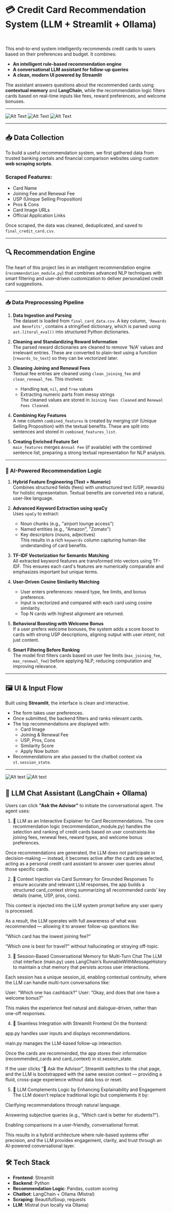 # **💳 Credit Card Recommendation System (LLM + Streamlit + Ollama)**

<p>&nbsp;</p>

This end-to-end system intelligently recommends credit cards to users based on their preferences and budget. It combines:

- **An intelligent rule-based recommendation engine**
- **A conversational LLM assistant for follow-up queries**
- **A clean, modern UI powered by Streamlit**

The assistant answers questions about the recommended cards using **contextual memory** and **LangChain**, while the recommendation logic filters cards based on real-time inputs like fees, reward preferences, and welcome bonuses.

---

![Alt Text](https://github.com/AdityaKalsi/Credit-Card-Recommendation-System/blob/10c0545b0ba6b792441a8738936fc94064b99e0b/Screenshot%202025-06-18%20144945.png)
![Alt Text](https://github.com/AdityaKalsi/Credit-Card-Recommendation-System/blob/ea952aab4df53941e7be05dc181d2f7fd47ffe7e/Screenshot%202025-06-18%20145528.png)
![Alt Text](https://github.com/AdityaKalsi/Credit-Card-Recommendation-System/blob/113e54acc1f8a0aa4594f7b077a0f590a05c698f/Screenshot%202025-06-18%20154258.png)

---

## **📥 Data Collection**

To build a useful recommendation system, we first gathered data from trusted banking portals and financial comparison websites using custom **web scraping scripts**.

### Scraped Features:
- Card Name
- Joining Fee and Renewal Fee
- USP (Unique Selling Proposition)
- Pros & Cons
- Card Image URLs
- Official Application Links

Once scraped, the data was cleaned, deduplicated, and saved to `final_credit_card.csv`.

---

## 🔍 Recommendation Engine

The heart of this project lies in an intelligent recommendation engine (`recommendation_module.py`) that combines advanced NLP techniques with smart filtering and user-driven customization to deliver personalized credit card suggestions.

---

### 📥 Data Preprocessing Pipeline

1. **Data Ingestion and Parsing**  
   The dataset is loaded from `final_card_data.csv`. A key column, `'Rewards and Benefits'`, contains a stringified dictionary, which is parsed using `ast.literal_eval()` into structured Python dictionaries.

2. **Cleaning and Standardizing Reward Information**  
   The parsed reward dictionaries are cleaned to remove 'N/A' values and irrelevant entries. These are converted to plain-text using a function (`rewards_to_text`) so they can be vectorized later.

3. **Cleaning Joining and Renewal Fees**  
   Textual fee entries are cleaned using `clean_joining_fee` and `clean_renewal_fee`. This involves:
   - Handling `NaN`, `nil`, and `free` values
   - Extracting numeric parts from messy strings  
   The cleaned values are stored in `Joining Fees Cleaned` and `Renewal Fees Cleaned`.

4. **Combining Key Features**  
   A new column `combined_features` is created by merging `USP` (Unique Selling Proposition) with the textual benefits. These are split into sentences and stored in `combined_features_list`.

5. **Creating Enriched Feature Set**  
   `main_features` merges `Annual Fee` (if available) with the combined sentence list, preparing a strong textual representation for NLP analysis.

---

### 🧠 AI-Powered Recommendation Logic

1. **Hybrid Feature Engineering (Text + Numeric)**  
   Combines structured fields (fees) with unstructured text (USP, rewards) for holistic representation. Textual benefits are converted into a natural, user-like language.

2. **Advanced Keyword Extraction using spaCy**  
   Uses `spaCy` to extract:
   - Noun chunks (e.g., "airport lounge access")
   - Named entities (e.g., "Amazon", "Zomato")
   - Key descriptors (nouns, adjectives)  
   This results in a rich `keywords` column capturing human-like understanding of card benefits.

3. **TF-IDF Vectorization for Semantic Matching**  
   All extracted keyword features are transformed into vectors using TF-IDF. This ensures each card's features are numerically comparable and emphasizes important but unique terms.

4. **User-Driven Cosine Similarity Matching**  
   - User enters preferences: reward type, fee limits, and bonus preference.
   - Input is vectorized and compared with each card using cosine similarity.
   - Top N cards with highest alignment are returned.

5. **Behavioral Boosting with Welcome Bonus**  
   If a user prefers welcome bonuses, the system adds a score boost to cards with strong USP descriptions, aligning output with user *intent*, not just content.

6. **Smart Filtering Before Ranking**  
   The model first filters cards based on user fee limits (`max_joining_fee`, `max_renewal_fee`) before applying NLP, reducing computation and improving relevance.





---

## **🖼️ UI & Input Flow**

Built using **Streamlit**, the interface is clean and interactive.

- The form takes user preferences.
- Once submitted, the backend filters and ranks relevant cards.
- The top recommendations are displayed with:
  - Card Image
  - Joining & Renewal Fee
  - USP, Pros, Cons
  - Similarity Score
  - Apply Now button
- Recommendations are also passed to the chatbot context via `st.session_state`.

---
![Alt text](https://github.com/AdityaKalsi/Credit-Card-Recommendation-System/blob/a8ede1e14003665a08317bb1982e77e0f4b6339b/Screenshot%202025-06-18%20145305.png)
![Alt text](https://github.com/AdityaKalsi/Credit-Card-Recommendation-System/blob/d26482eb33d54bb745733e2de25c3bb63415eaba/Screenshot%202025-06-18%20140908.png)

## **🧠 LLM Chat Assistant (LangChain + Ollama)**

Users can click **"Ask the Advisor"** to initiate the conversational agent. The agent uses:

1. 🧠 LLM as an Interactive Explainer for Card Recommendations.
The core recommendation logic (recommendation_module.py) handles the selection and ranking of credit cards based on user constraints like joining fees, renewal fees, reward types, and welcome bonus preferences.

Once recommendations are generated, the LLM does not participate in decision-making — instead, it becomes active after the cards are selected, acting as a personal credit card assistant to answer user queries about those specific cards.

2. 📄 Context Injection via Card Summary for Grounded Responses
To ensure accurate and relevant LLM responses, the app builds a structured card_context string summarizing all recommended cards' key details (name, USP, pros, cons).

This context is injected into the LLM system prompt before any user query is processed.

As a result, the LLM operates with full awareness of what was recommended — allowing it to answer follow-up questions like:

“Which card has the lowest joining fee?”

“Which one is best for travel?”
without hallucinating or straying off-topic.

3. 💬 Session-Based Conversational Memory for Multi-Turn Chat
The LLM chat interface (main.py) uses LangChain’s RunnableWithMessageHistory to maintain a chat memory that persists across user interactions.

Each session has a unique session_id, enabling contextual continuity, where the LLM can handle multi-turn conversations like:

User: “Which one has cashback?”
User: “Okay, and does that one have a welcome bonus?”

This makes the experience feel natural and dialogue-driven, rather than one-off responses.

4. 🔄 Seamless Integration with Streamlit Frontend
On the frontend:

app.py handles user inputs and displays recommendations.

main.py manages the LLM-based follow-up interaction.

Once the cards are recommended, the app stores their information (recommended_cards and card_context) in st.session_state.

If the user clicks “💬 Ask the Advisor”, Streamlit switches to the chat page, and the LLM is bootstrapped with the same session context — providing a fluid, cross-page experience without data loss or reset.

5. 🧩 LLM Complements Logic by Enhancing Explainability and Engagement
The LLM doesn’t replace traditional logic but complements it by:

Clarifying recommendations through natural language.

Answering subjective queries (e.g., “Which card is better for students?”).

Enabling comparisons in a user-friendly, conversational format.

This results in a hybrid architecture where rule-based systems offer precision, and the LLM provides engagement, clarity, and trust through an AI-powered conversational layer.
## **🛠️ Tech Stack**

- **Frontend**: Streamlit
- **Backend**: Python
- **Recommendation Logic**: Pandas, custom scoring
- **Chatbot**: LangChain + Ollama (Mistral)
- **Scraping**: BeautifulSoup, requests
- **LLM**: Mistral (run locally via Ollama)


